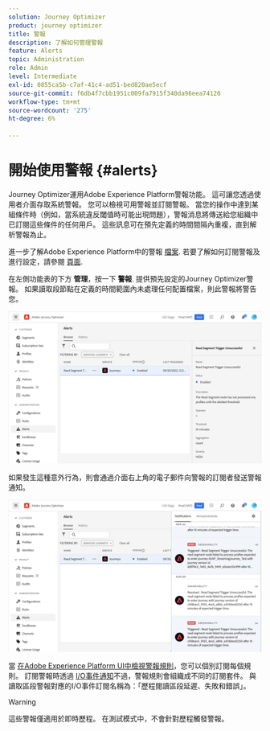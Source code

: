 ```yaml
---
solution: Journey Optimizer
product: journey optimizer
title: 警報
description: 了解如何管理警報
feature: Alerts
topic: Administration
role: Admin
level: Intermediate
exl-id: 0855ca5b-c7af-41c4-ad51-bed820ae5ecf
source-git-commit: f6db4f7cbb1951c009fa7915f340da96eea74120
workflow-type: tm+mt
source-wordcount: '275'
ht-degree: 6%

---
```


# 開始使用警報 {#alerts}

Journey Optimizer運用Adobe Experience Platform警報功能。 這可讓您透過使用者介面存取系統警報。 您可以檢視可用警報並訂閱警報。 當您的操作中達到某組條件時（例如，當系統違反閾值時可能出現問題），警報消息將傳送給您組織中已訂閱這些條件的任何用戶。 這些訊息可在預先定義的時間間隔內重複，直到解析警報為止。

進一步了解Adobe Experience Platform中的警報 [檔案](https://experienceleague.adobe.com/docs/experience-platform/observability/alerts/overview.html?lang=zh-Hant).
若要了解如何訂閱警報及進行設定，請參閱 [頁面](https://experienceleague.adobe.com/docs/experience-platform/observability/alerts/ui.html).

在左側功能表的下方 **管理**，按一下 **警報**. 提供預先設定的Journey Optimizer警報。 如果讀取段節點在定義的時間範圍內未處理任何配置檔案，則此警報將警告您。

![](assets/alerts1.png)

如果發生這種意外行為，則會通過介面右上角的電子郵件向警報的訂閱者發送警報通知。

![](assets/alerts2.png)

當 [在Adobe Experience Platform UI中檢視警報規則](https://experienceleague.adobe.com/docs/experience-platform/observability/alerts/ui.html)，您可以個別訂閱每個規則。 訂閱警報時透過 [I/O事件通知](https://experienceleague.adobe.com/docs/experience-platform/observability/alerts/subscribe.html)不過，警報規則會組織成不同的訂閱套件。 與讀取區段警報對應的I/O事件訂閱名稱為：「歷程閱讀區段延遲、失敗和錯誤」。

>[!WARNING]
>
>這些警報僅適用於即時歷程。 在測試模式中，不會針對歷程觸發警報。
